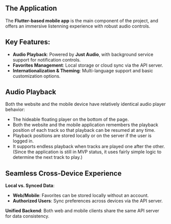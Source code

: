 ## The Application

The **Flutter-based mobile app** is the main component of the project, and offers an immersive listenning experience with robust audio controls.

## Key Features:

- **Audio Playback**: Powered by **Just Audio**, with background service support for notification controls.
- **Favorites Management**: Local storage or cloud sync via the API server.
- **Internationalization & Theming**: Multi-language support and basic customization options.

## Audio Playback

Both the website and the mobile device have relatively identical audio player behavior:

- The hideable floating player on the bottom of the page.
- Both the website and the mobile application remembers the playback position of each track so that playback can be resumed at any time.
- Playback positions are stored locally or on the server if the user is logged in.
- It supports endless playback when tracks are played one after the other. (Since the application is still in MVP status, it uses fairly simple logic to determine the next track to play.)

## Seamless Cross-Device Experience

**Local vs. Synced Data**:

- **Web/Mobile**: Favorites can be stored locally without an account.
- **Authorized Users**: Sync preferences across devices via the API server.

**Unified Backend**: Both web and mobile clients share the same API server for data consistency.
